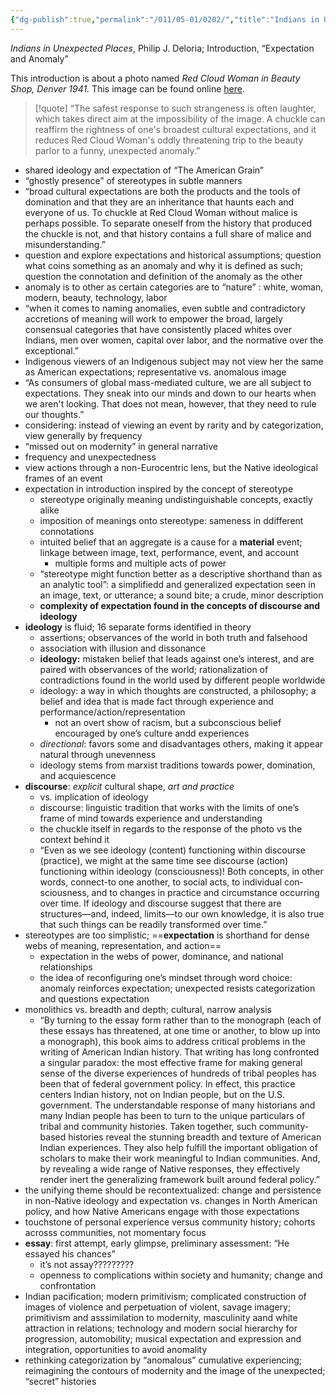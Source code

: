 ```yaml
---
{"dg-publish":true,"permalink":"/011/05-01/0202/","title":"Indians in Unexpected Places, Introduction","tags":["ETHNS350"]}
---
```


*Indians in Unexpected Places*, Philip J. Deloria; Introduction, “Expectation and Anomaly”

This introduction is about a photo named *Red Cloud Woman in Beauty Shop, Denver 1941.* This image can be found online [here](https://digital.denverlibrary.org/digital/collection/p15330coll22/id/32817/).

>[!quote] “The safest response to such strangeness is often laughter, which takes direct aim at the impossibility of the image. A chuckle can reaffirm the right­ness of one's broadest cultural expectations, and it reduces Red Cloud Woman's oddly threatening trip to the beauty parlor to a funny, unex­pected anomaly.”
- shared ideology and expectation of “The American Grain”
- “ghostly presence” of stereotypes in subtle manners
- “broad cultural expectations are both the products and the tools of domination and that they are an inheritance that haunts each and everyone of us. To chuckle at Red Cloud Woman without malice is perhaps possible. To separate oneself from the history that produced the chuckle is not, and that history contains a full share of malice and misunder­standing.”
- question and explore expectations and historical assumptions; question what coins something as an anomaly and why it is defined as such; question the connotation and definition of the anomaly as the other
- anomaly is to other as certain categories are to “nature” : white, woman, modern, beauty, technology, labor
- “when it comes to naming anomalies, even subtle and contradictory accretions of meaning will work to empower the broad, largely consensual categories that have consis­tently placed whites over Indians, men over women, capital over labor, and the normative over the exceptional.”
- Indigenous viewers of an Indigenous subject may not view her the same as American expectations; representative vs. anomalous image
- “As consumers of global mass-mediated culture, we are all subject to expectations. They sneak into our minds and down to our hearts when we aren't looking. That does not mean, however, that they need to rule our thoughts.”
- considering: instead of viewing an event by rarity and by categorization, view generally by frequency
- “missed out on modernity” in general narrative
- frequency and unexpectedness
- view actions through a non-Eurocentric lens, but the Native ideological frames of an event
- expectation in introduction inspired by the concept of stereotype
	- stereotype originally meaning undistinguishable concepts, exactly alike
	- imposition of meanings onto stereotype: sameness in ddifferent connotations
	- intuited belief that an aggregate is a cause for a **material** event; linkage between image, text, performance, event, and account
		- multiple forms and multiple acts of power
	- “stereotype might function better as a descriptive shorthand than as an analytic tool”: a simplifiedd and generalized expectation seen in an image, text, or utterance; a sound bite; a crude, minor description
	- **complexity of expectation found in the concepts of discourse and ideology**
- **ideology** is fluid; 16 separate forms identified in theory
	- assertions; observances of the world in both truth and falsehood
	- association with illusion and dissonance
	- **ideology:** mistaken belief that leads against one’s interest, and are paired with observances of the world; rationalization of contradictions found in the world used by different people worldwide
	- ideology: a way in which thoughts are constructed, a philosophy; a belief and idea that is made fact through experience and performance/action/representation
		- not an overt show of racism, but a subconscious belief encouraged by one’s culture andd experiences
	- *directional*: favors some and disadvantages others, making it appear natural through unevenness
	- ideology stems from marxist traditions towards power, domination, and acquiescence
- **discourse**: *explicit* cultural shape, *art and practice*
	- vs. implication of ideology
	- discourse: linguistic tradition that works with the limits of one’s frame of mind towards experience and understanding
	- the chuckle itself in regards to the response of the photo vs the context behind it
	- “Even as we see ideology (content) functioning within discourse (practice), we might at the same time see discourse (ac­tion) functioning within ideology (consciousness)! Both concepts, in other words, connect-to one another, to social acts, to individual con­sciousness, and to changes in practice and circumstance occurring over time. If ideology and discourse suggest that there are structures—and, indeed, limits—to our own knowledge, it is also true that such things can be readily transformed over time.”
- stereotypes are too simplistic; ==**expectation** is shorthand for dense webs of meaning, representation, and action==
	- expectation in the webs of power, dominance, and national relationships
	- the idea of reconfiguring one’s mindset through word choice: anomaly reinforces expectation; unexpected resists categorization and questions expectation
- monolithics vs. breadth and depth; cultural, narrow analysis
	- “By turning to the essay form rather than to the monograph (each of these essays has threatened, at one time or another, to blow up into a monograph), this book aims to address critical problems in the writing of American Indian history. That writing has long confronted a singular paradox: the most effective frame for making general sense of the diverse experiences of hundreds of tribal peoples has been that of federal government policy. In effect, this practice centers Indian history, not on Indian people, but on the U.S. government. The understandable response of many historians and many Indian people has been to turn to the unique particulars of tribal and community histories. Taken together, such community-based histories reveal the stunning breadth and texture of American Indian experiences. They also help fulfill the important obli­gation of scholars to make their work meaningful to Indian communi­ties. And, by revealing a wide range of Native responses, they effectively render inert the generalizing framework built around federal policy.”
- the unifying theme should be recontextualized: change and persistence in non-Native ideology and expectation vs. changes in North American policy, and how Native Americans engage with those expectations
- touchstone of personal experience versus community history; cohorts acrosss communities, not momentary focus
- **essay**: first attempt, early glimpse, preliminary assessment: “He essayed his chances”
	- it’s not assay?????????
	- openness to complications within society and humanity; change and confrontation
- Indian pacification; modern primitivism; complicated construction of images of violence and perpetuation of violent, savage imagery; primitivism and asssimilation to modernity, masculinity aand white attraction in relations; technology and modern social hierarchy for progression, automobility; musical expectation and expression and integration, opportunities to avoid anomality
- rethinking categorization by “anomalous” cumulative experiencing; reimagining the contours of modernity and the image of the unexpected; “secret” histories